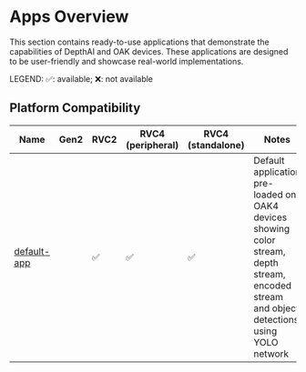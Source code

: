 # Apps Overview

This section contains ready-to-use applications that demonstrate the capabilities of DepthAI and OAK devices. These applications are designed to be user-friendly and showcase real-world implementations.

LEGEND: ✅: available; ❌: not available

## Platform Compatibility

| Name | Gen2 | RVC2 | RVC4 (peripheral) | RVC4 (standalone) | Notes |
|------|------|------|-------------------|-------------------|-------|
| [default-app](default-app/) | | ✅ | ✅ | ✅ | Default application pre-loaded on OAK4 devices showing color stream, depth stream, encoded stream and object detections using YOLO network |
